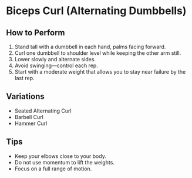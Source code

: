 # Biceps Curl (Alternating Dumbbells)

## How to Perform
1. Stand tall with a dumbbell in each hand, palms facing forward.
2. Curl one dumbbell to shoulder level while keeping the other arm still.
3. Lower slowly and alternate sides.
4. Avoid swinging—control each rep.
5. Start with a moderate weight that allows you to stay near failure by the last rep.

## Variations
- Seated Alternating Curl
- Barbell Curl
- Hammer Curl

## Tips
- Keep your elbows close to your body.
- Do not use momentum to lift the weights.
- Focus on a full range of motion.
